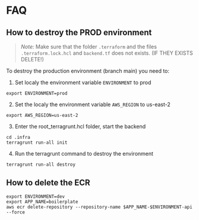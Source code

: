 
# FAQ

## How to destroy the PROD environment
> *Note:* Make sure that the folder `.terraform` and the files `.terraform.lock.hcl` and `backend.tf` does not exists. (IF THEY EXISTS DELETE!) 

To destroy the production environment (branch main) you need to:
1. Set localy the environment variable `ENVIRONMENT` to prod
```
export ENVIRONMENT=prod
```

2. Set the localy the environment variable `AWS_REGION` to us-east-2
```
export AWS_REGION=us-east-2
```

3. Enter the root_terragrunt.hcl folder, start the backend 
```
cd .infra
terragrunt run-all init
```

4. Run the terragrunt command to destroy the environment
```
terragrunt run-all destroy
```

## How to delete the ECR
```
export ENVIRONMENT=dev
export APP_NAME=boilerplate
aws ecr delete-repository --repository-name $APP_NAME-$ENVIRONMENT-api --force 
```